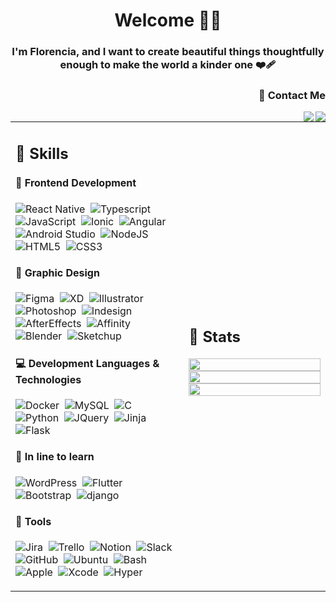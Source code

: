 <h1 align="center">Welcome 👋😊</h1>
<h3 align="center">I'm Florencia, and I want to create beautiful things thoughtfully enough to make the world a kinder one ❤️‍🩹</h3>
<h3 align="right">💬 Contact Me</h4>

[<img align="right" src="https://img.shields.io/badge/Gmail-seashell?&style=for-the-badge&logo=gmail&logoColor=red"/>](mailto:florelysmestre@gmail.com)
[<img align="right" src="https://img.shields.io/badge/Linkedin-aliceblue?&style=for-the-badge&logo=linkedin&logoColor=blue"/>](https://www.linkedin.com/in/florencialys/)


<table width=100%>
<tr>
   <td width=55%>
    
## 🌻 Skills

#### 🚀 Frontend Development

![React Native](https://img.shields.io/badge/React-React_Native-deepskyblue?style=flat&logo=react&logoColor=deepskyblue)&nbsp;
![Typescript](https://img.shields.io/badge/Typescript-dodgerblue?style=flat&logo=typescript&logoColor=white)&nbsp;
![JavaScript](https://img.shields.io/badge/JavaScript-%23F7DF1E?style=flat&logo=javascript&logoColor=black)&nbsp;
![Ionic](https://img.shields.io/badge/Ionic-ghostwhite?style=flat&logo=ionic&logoColor=dodgerblue)&nbsp;
![Angular](https://img.shields.io/badge/Angular-red?style=flat&logo=angular&logoColor=white)&nbsp;
![Android Studio](https://img.shields.io/badge/Android_Studio-ghostwhite?style=flat&logo=androidstudio&logoColor=dodgerblue)&nbsp;
![NodeJS](https://img.shields.io/badge/Node.js-%234ea94b?style=flat&logo=node.js&logoColor=ivory)&nbsp;
![HTML5](https://img.shields.io/badge/HTML5-orangered?style=flat&logo=html5&logoColor=white)&nbsp;
![CSS3](https://img.shields.io/badge/CSS3-blue?style=flat&logo=css3&logoColor=white)&nbsp;

#### 🌈 Graphic Design

![Figma](https://img.shields.io/badge/Figma-232F3E?style=flat&logo=figma&logoColor=deeppink)&nbsp;
![XD](https://img.shields.io/badge/Adobe_Xd-purple?style=flat&logo=adobexd&logoColor=violet)&nbsp;
![Illustrator](https://img.shields.io/badge/Illustrator-sienna?style=flat&logo=adobeillustrator&logoColor=sandybrown)&nbsp;
![Photoshop](https://img.shields.io/badge/Photoshop-midnightblue?style=flat&logo=adobephotoshop&logoColor=cornflowerblue)&nbsp;
![Indesign](https://img.shields.io/badge/Indesign-darkred?style=flat&logo=adobeindesign&logoColor=cherry)&nbsp;
![AfterEffects](https://img.shields.io/badge/After_Effects-indigo?style=flat&logo=adobeaftereffects&logoColor=plum)&nbsp;
![Affinity](https://img.shields.io/badge/Affinity-232F3E?style=flat&logo=affinity&logoColor=dodgerblue)&nbsp;
![Blender](https://img.shields.io/badge/blender-232F3E?style=flat&logo=blender&logoColor=orange)&nbsp;
![Sketchup](https://img.shields.io/badge/SketchUp-232F3E?style=flat&logo=sketchup&logoColor=red)&nbsp;

#### 💻 Development Languages & Technologies

![Docker](https://img.shields.io/badge/Docker-ghostwhite?style=flat&logo=docker&logoColor=dodgerblue)&nbsp;
![MySQL](https://img.shields.io/badge/MySQL-seashell?style=flat&logo=mysql&logoColor=blue)&nbsp;
![C](https://img.shields.io/badge/C-ghostwhite?style=flat&logo=c&logoColor=blue)&nbsp;
![Python](https://img.shields.io/badge/Python-ghostwhite?style=flat&logo=python&logoColor=%23F7DF1E)&nbsp;
![JQuery](https://img.shields.io/badge/JQuery-ghostwhite?style=flat&logo=jquery&logoColor=blue)&nbsp;
![Jinja](https://img.shields.io/badge/Jinja-seashell?style=flat&logo=jinja&logoColor=red)&nbsp;
![Flask](https://img.shields.io/badge/Flask-red?style=flat&logo=flask&logoColor=black)&nbsp;

#### 🌱 In line to learn

![WordPress](https://img.shields.io/badge/WordPress-dodgerblue?style=flat&logo=wordpress&logoColor=white)&nbsp;
![Flutter](https://img.shields.io/badge/Flutter-blue?style=flat&logo=flutter&logoColor=lightblue)&nbsp;
![Bootstrap](https://img.shields.io/badge/Bootstrap-%23563D7C?style=flat&logo=bootstrap&logoColor=white)&nbsp;
![django](https://img.shields.io/badge/django-darkgreen?style=flat&logo=django&logoColor=black)&nbsp;

#### 🔨 Tools

![Jira](https://img.shields.io/badge/Jira-white?style=flat&logo=jira&logoColor=blue)&nbsp;
![Trello](https://img.shields.io/badge/Trello-white?style=flat&logo=trello&logoColor=blue)&nbsp;
![Notion](https://img.shields.io/badge/Notion-white?style=flat&logo=notion&logoColor=black)&nbsp;
![Slack](https://img.shields.io/badge/Slack-white?style=flat&logo=slack&logoColor=DC381F)&nbsp;
![GitHub](https://img.shields.io/badge/GitHub-white?style=flat&logo=github&logoColor=black)&nbsp;
![Ubuntu](https://img.shields.io/badge/Ubuntu-white?style=flat&logo=ubuntu&logoColor=red)&nbsp;
![Bash](https://img.shields.io/badge/Bash-white?style=flat&logo=gnu-bash&logoColor=black)&nbsp;
![Apple](https://img.shields.io/badge/Apple-white?style=flat&logo=apple&logoColor=black)&nbsp;
![Xcode](https://img.shields.io/badge/Xcode-white?style=flat&logo=xcode&logoColor=dodgerblue)&nbsp;
![Hyper](https://img.shields.io/badge/Hyper-white?style=flat&logo=hyper&logoColor=magenta)&nbsp;
</td>

<td>

## 📄 Stats

<p align="center">
  <img width="100%" src="https://github-readme-stats.vercel.app/api?username=FloLys&theme=onedark&show_icons=true&bg_color=FFFFFF00&hide_border=true" />
 <br>
  <img width="100%" src="https://github-readme-streak-stats.herokuapp.com/?user=FloLys&theme=onedark_duo&stroke=FFFFFF00&hide_border=true&background=FFFFFF00" />
 <br>
  <img width="100%" src="https://github-readme-stats.vercel.app/api/top-langs/?username=FloLys&theme=onedark&layout=compact&bg_color=FFFFFF00&text_color=black&hide_border=true&langs_count=4" />
</p>
     
  </td>
 </tr>
</table>
